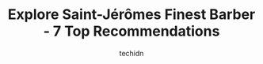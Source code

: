 ---
layout: ampstory
image: https://i0.wp.com/www.auto.or.id/wp-content/uploads/2023/06/jeunes-brigands-0-saint-jc3a9rc3b4me-1686327644.jpeg?resize=640,853
author: techidn
featured: false
description: Saint-Jérôme, Quebec, Canada is a haven for Barber enthusiasts, boasting an impressive array of 7 top-notch establishments. Whether youre a seasoned connoisseur or simply curious to explo
title: Explore Saint-Jérômes Finest Barber - 7 Top Recommendations
cover:
   title: Explore Saint-Jérômes Finest Barber - 7 Top Recommendations
   subtitle: AUTO.OR.ID
   background: https://www.auto.or.id/wp-content/uploads/2023/06/jeunes-brigands-0-saint-jc3a9rc3b4me-1686327644.jpeg

pages: 
 - layout: thirds
   top: <h1>#1 Les Barbares</h1>
   bottom: "<p>Well placed and easy to find in St Jerome. Only 1 year and change old, I can definately picture this becoming the go to spot for haircuts and beard grooming. Good bang </p>"
   background: https://www.auto.or.id/wp-content/uploads/2023/06/jeunes-brigands-1-saint-jc3a9rc3b4me-1686327645.jpeg
   backgroundblur: true
 - layout: thirds
   top: <h1>#2 Night Vibe</h1>
   bottom: "<p>314 Rue St Georges, Saint-Jérôme, QC J7Z 5A5, Canada</p>"
   background: https://www.auto.or.id/wp-content/uploads/2023/06/jeunes-brigands-2-saint-jc3a9rc3b4me-1686327646.jpeg
   cta:
      link: https://www.auto.or.id/explore-saint-jeromes-finest-barber-7-top-recommendations/
      text: Explore Saint-Jérômes Finest Barber - 7 Top Recommendations
 - layout: thirds
   top: <h1>#3 La Clé De La Coiffure</h1>
   bottom: "<p>634 Rue St Georges, Saint-Jérôme, QC J7Z 5C3, Canada</p>"
   background: https://images.unsplash.com/photo-1629240543128-7af4196c0bd0?ixlib=rb-4.0.3&ixid=MnwxMjA3fDB8MHxwaG90by1wYWdlfHx8fGVufDB8fHx8&auto=format&fit=crop&w=640&h=853&q=80
   cta:
      link: https://www.auto.or.id/explore-saint-jeromes-finest-barber-7-top-recommendations/
      text: Explore Saint-Jérômes Finest Barber - 7 Top Recommendations
 - layout: thirds
   top: <h1>#4 Jeunes Brigands</h1>
   bottom: "<p>900 Bd Grignon, Saint-Jérôme, QC J7Y 3S7, Canada</p>"
   background: https://images.unsplash.com/photo-1617814076231-2c58846db944?ixlib=rb-4.0.3&ixid=MnwxMjA3fDB8MHxwaG90by1wYWdlfHx8fGVufDB8fHx8&auto=format&fit=crop&w=640&h=853&q=80
   cta:
      link: https://www.auto.or.id/explore-saint-jeromes-finest-barber-7-top-recommendations/
      text: Explore Saint-Jérômes Finest Barber - 7 Top Recommendations
 - layout: thirds
   top: <h1>#5 SmartStyle Salon de Coiffure / Hair Salon</h1>
   bottom: "<p>1030 Bd du Grand Héron, Saint-Jérôme, QC J7Y 5K8, Canada</p>"
   background: https://images.unsplash.com/photo-1546750921-ce6cc9add92f?ixlib=rb-4.0.3&ixid=MnwxMjA3fDB8MHxwaG90by1wYWdlfHx8fGVufDB8fHx8&auto=format&fit=crop&w=640&h=853&q=80
   cta:
      link: https://www.auto.or.id/explore-saint-jeromes-finest-barber-7-top-recommendations/
      text: Explore Saint-Jérômes Finest Barber - 7 Top Recommendations
 - layout: thirds
   top: <h1>#6 Barbier Laurentien</h1>
   bottom: "<p>1950 Bd du Curé-Labelle, Saint-Jérôme, QC J7Y 1S1, Canada</p>"
   background: https://images.unsplash.com/photo-1612872808082-769cfb59b67d?ixlib=rb-4.0.3&ixid=MnwxMjA3fDB8MHxwaG90by1wYWdlfHx8fGVufDB8fHx8&auto=format&fit=crop&w=640&h=853&q=80
   cta:
      link: https://www.auto.or.id/explore-saint-jeromes-finest-barber-7-top-recommendations/
      text: Explore Saint-Jérômes Finest Barber - 7 Top Recommendations
 - layout: thirds
   top: <h1>#7 Salon Playboy</h1>
   bottom: "<p>432 Rue St Georges, Saint-Jérôme, QC J7Z 5B1, Canada</p>"
   background: https://images.unsplash.com/photo-1608585813346-61d43d84de94?ixlib=rb-4.0.3&ixid=MnwxMjA3fDB8MHxwaG90by1wYWdlfHx8fGVufDB8fHx8&auto=format&fit=crop&w=640&h=853&q=80
   cta:
      link: https://www.auto.or.id/explore-saint-jeromes-finest-barber-7-top-recommendations/
      text: Explore Saint-Jérômes Finest Barber - 7 Top Recommendations
 - layout: thirds
   middle: Continue reading...
   background: https://images.unsplash.com/photo-1522120177514-2b16ebe5634d?ixlib=rb-4.0.3&ixid=MnwxMjA3fDB8MHxwaG90by1wYWdlfHx8fGVufDB8fHx8&auto=format&fit=crop&w=640&h=853&q=80
   cta:
      link: https://www.auto.or.id/explore-saint-jeromes-finest-barber-7-top-recommendations/
      text: Explore Saint-Jérômes Finest Barber - 7 Top Recommendations

---
